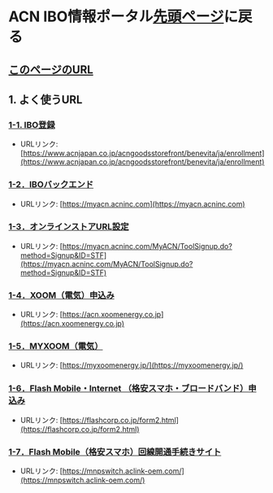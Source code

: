 # ACN IBO情報ポータル[先頭ページ](https://faq.acn.jp.net)に戻る
## [このページのURL](https://todo)

## 1. よく使うURL

### [1-1. IBO登録](https://www.acnjapan.co.jp/acngoodsstorefront/benevita/ja/enrollment)

* URLリンク: [https://www.acnjapan.co.jp/acngoodsstorefront/benevita/ja/enrollment](https://www.acnjapan.co.jp/acngoodsstorefront/benevita/ja/enrollment)

### [1-2．IBOバックエンド](https://myacn.acninc.com)
* URLリンク: [https://myacn.acninc.com](https://myacn.acninc.com)

### [1-3．オンラインストアURL設定](https://myacn.acninc.com/MyACN/ToolSignup.do?method=Signup&ID=STF)

* URLリンク: [https://myacn.acninc.com/MyACN/ToolSignup.do?method=Signup&ID=STF](https://myacn.acninc.com/MyACN/ToolSignup.do?method=Signup&ID=STF)

### [1-4．XOOM（電気）申込み](https://acn.xoomenergy.co.jp)
* URLリンク: [https://acn.xoomenergy.co.jp](https://acn.xoomenergy.co.jp)

### [1-5．MYXOOM（電気）](https://myxoomenergy.jp/)
* URLリンク: [https://myxoomenergy.jp/](https://myxoomenergy.jp/)

### [1-6．Flash Mobile・Internet （格安スマホ・ブロードバンド）申込み](https://flashcorp.co.jp/form2.html)
* URLリンク: [https://flashcorp.co.jp/form2.html](https://flashcorp.co.jp/form2.html)

### [1-7．Flash Mobile（格安スマホ）回線開通手続きサイト](https://mnpswitch.aclink-oem.com/)
* URLリンク: [https://mnpswitch.aclink-oem.com/](https://mnpswitch.aclink-oem.com/)